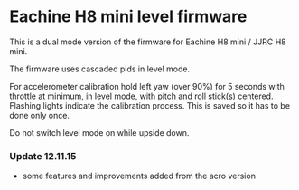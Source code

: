 # Eachine H8 mini level firmware

This is a dual mode version of the firmware for Eachine H8 mini / JJRC H8 mini.

The firmware uses cascaded pids in level mode.

For accelerometer calibration hold left yaw (over 90%) for 5 seconds with throttle at minimum, in level mode, with pitch and roll stick(s)  centered. Flashing lights indicate the calibration process. This is saved so it has to be done only once.

Do not switch level mode on while upside down.

### Update 12.11.15
* some features and improvements added from the acro version
